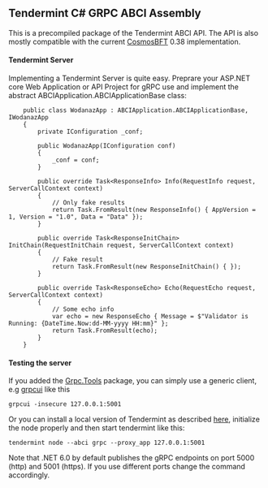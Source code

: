 ## Tendermint C# GRPC ABCI Assembly

This is a precompiled package of the Tendermint ABCI API. The API is also mostly compatible with the current [CosmosBFT](https://github.com/cometbft/cometbft) 0.38 implementation.

#### Tendermint Server

Implementing a Tendermint Server is quite easy. Preprare your ASP.NET core Web Application or API Project for gRPC use and implement the abstract ABCIApplication.ABCIApplicationBase class:

```
	public class WodanazApp : ABCIApplication.ABCIApplicationBase, IWodanazApp
	{
		private IConfiguration _conf;

		public WodanazApp(IConfiguration conf)
		{
			_conf = conf;
		}

		public override Task<ResponseInfo> Info(RequestInfo request, ServerCallContext context)
		{
			// Only fake results
			return Task.FromResult(new ResponseInfo() { AppVersion = 1, Version = "1.0", Data = "Data" });
		}

		public override Task<ResponseInitChain> InitChain(RequestInitChain request, ServerCallContext context)
		{
			// Fake result
			return Task.FromResult(new ResponseInitChain() { });
		}

		public override Task<ResponseEcho> Echo(RequestEcho request, ServerCallContext context)
		{
			// Some echo info
			var echo = new ResponseEcho { Message = $"Validator is Running: {DateTime.Now:dd-MM-yyyy HH:mm}" };
			return Task.FromResult(echo);
		}
	}
```

#### Testing the server

If you added the [Grpc.Tools]() package, you can simply use a generic client, e.g [grpcui](https://github.com/fullstorydev/grpcui) like this

```
grpcui -insecure 127.0.0.1:5001
```

Or you can install a local version of Tendermint as described [here](https://docs.tendermint.com/v0.34/introduction/install.html), initialize the node properly and then start tendermint like this:

```
tendermint node --abci grpc --proxy_app 127.0.0.1:5001
```

Note that .NET 6.0 by default publishes the gRPC endpoints on port 5000 (http) and 5001 (https). If you use different ports change the command accordingly.
